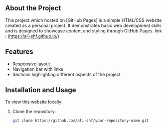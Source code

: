 

## About the Project
This project  which hosted on [GitHub Pages]  is a simple HTML/CSS website created as a personal project. It demonstrates basic web development skills and is designed to showcase content and styling through GitHub Pages. link : (https://ali-shf.github.io/)

## Features
- Responsive layout
- Navigation bar with links
- Sections highlighting different aspects of the project

## Installation and Usage
To view this website locally:
1. Clone the repository: 
   ```bash
   git clone https://github.com/ali-shf/your-repository-name.git
